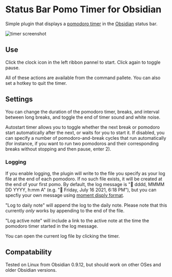 # Status Bar Pomo Timer for Obsidian

Simple plugin that displays a [pomodoro timer](https://en.wikipedia.org/wiki/Pomodoro_Technique) in the [Obsidian](https://obsidian.md/) status bar. 

![timer screenshot](timer_screenshot.png)

## Use
Click the clock icon in the left ribbon pannel to start. Click again to toggle pause.

All of these actions are available from the command pallete. You can also set a hotkey to quit the timer.

## Settings

You can change the duration of the pomodoro timer, breaks, and interval between long breaks, and toggle the end of timer sound and white noise.

Autostart timer allows you to toggle whether the next break or pomodoro start automatically after the next, or waits for you to start it. If disabled, you can specify a number of pomodoro-and-break cycles that run automatically (for instance, if you want to run two pomodoros and their corresponding breaks without stopping and then pause, enter 2).

### Logging

If you enable logging, the plugin will write to the file you specify as your log file at the end of each pomodoro. If no such file exists, it will be created at the end of your first pomo. By default, the log message is "🍅 dddd, MMMM DD YYYY, h:mm A" (e.g. "🍅 Friday, July 16 2021, 6:18 PM"), but you can specfiy your own message using [moment disply format](https://momentjs.com/docs/#/displaying/format/).

"Log to daily note" will append the log to the daily note. Please note that this currently *only* works by appending to the end of the file.

"Log active note" will include a link to the active note at the time the pomodoro timer started in the log message.

You can open the current log file by clicking the timer.

## Compatability
Tested on Linux from Obsidian 0.9.12, but should work on other OSes and older Obsidian versions.
